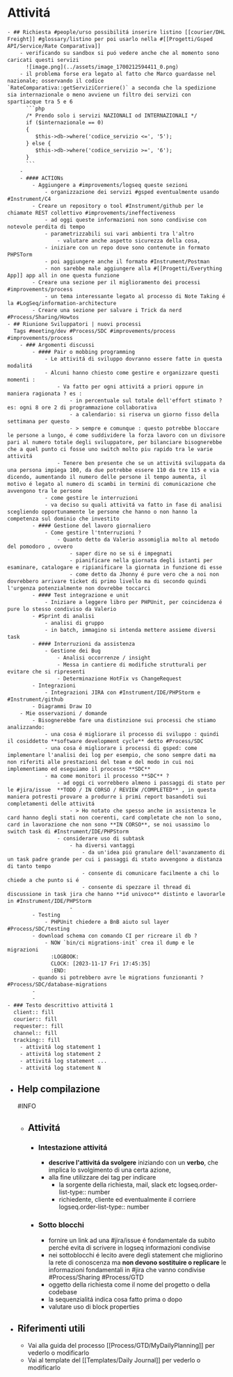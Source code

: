 # Attivitá
	- ## Richiesta #people/urso possibilitá inserire listino [[courier/DHL Freight]] #glossary/listino per poi usarlo nella #[[Progetti/Gsped API/Service/Rate Comparativa]]
		- verificando su sandbox si puó vedere anche che al momento sono caricati questi servizi
		  ![image.png](../assets/image_1700212594411_0.png)
		- il problema forse era legato al fatto che Marco guardasse nel nazionale; osservando il codice `RateComparativa::getServiziCorriere()` a seconda che la spedizione sia internazionale o meno avviene un filtro dei servizi con spartiacque tra 5 e 6 
		  ```php
		  /* Prendo solo i servizi NAZIONALI od INTERNAZIONALI */
		  if ($internazionale == 0)
		  {
		     $this->db->where('codice_servizio <=', '5');
		  } else {
		     $this->db->where('codice_servizio >=', '6');
		  }
		  ```
		-
		- #### ACTIONs
			- Aggiungere a #improvements/logseq queste sezioni
				- organizzazione dei servizi #gsped eventualmente usando #Instrument/C4
			- Creare un repository o tool #Instrument/github per le chiamate REST collettivo #improvements/ineffectiveness
				- ad oggi queste informazioni non sono condivise con notevole perdita di tempo
				- parametrizzabili sui vari ambienti tra l'altro
					- valutare anche aspetto sicurezza della cosa,
				- iniziare con un repo dove sono contenute in formato PHPSTorm
				- poi aggiungere anche il formato #Instrument/Postman
				- non sarebbe male aggiungere alla #[[Progetti/Everything App]] app all in one questa funzione
			- Creare una sezione per il miglioramento dei processi #improvements/process
				- un tema interessante legato al processo di Note Taking é la #LogSeq/information-architecture
			- Creare una sezione per salvare i Trick da nerd #Process/Sharing/Howtos
	- ## Riunione Sviluppatori | nuovi processi
	  Tags #meeting/dev #Process/SDC #improvements/process #improvements/process
		- ### Argomenti discussi
			- #### Pair o mobbing programming
				- Le attivitá di sviluppo dovranno essere fatte in questa modalitá
				- Alcuni hanno chiesto come gestire e organizzare questi momenti :
					- Va fatto per ogni attivitá a priori oppure in maniera ragionata ? es :
						- in percentuale sul totale dell'effort stimato ? es: ogni 8 ore 2 di programmazione collaborativa
						- a calendario: si riserva un giorno fisso della settimana per questo
						- > sempre e comunque : questo potrebbe bloccare le persone a lungo, é come suddividere la forza lavoro con un divisore pari al numero totale degli sviluppatore, per bilanciare bisognerebbe che a quel punto ci fosse uno switch molto piu rapido tra le varie attivitá
					- Tenere ben presente che se un attivitá sviluppata da una persona impiega 100, da due potrebbe essere 110 da tre 115 e via dicendo, aumentando il numero delle persone il tempo aumenta, il motivo é legato al numero di scambi in termini di comunicazione che avvengono tra le persone
				- come gestire le interruzioni
				- va deciso su quali attivitá va fatto in fase di analisi scegliendo opportunamente le persone che hanno o non hanno la competenza sul dominio che investito
			- #### Gestione del lavoro giornaliero
				- Come gestire l'tnterruzioni ?
					- Quanto detto da Valerio assomiglia molto al metodo del pomodoro , ovvero
						- saper dire no se si é impegnati
						- pianificare nella giornata degli istanti per esaminare, catalogare e ripianificare la giornata in funzione di esse
						- come detto da Jhonny é pure vero che a noi non dovrebbero arrivare ticket di primo livello ma di secondo quindi l'urgenza potenzialmente non dovrebbe toccarci
			- #### Test integrazione e unit
				- Iniziare a leggere libro per PHPUnit, per coincidenza é pure lo stesso condiviso da Valerio
			- #Sprint di analisi
				- analisi di gruppo
				- in batch, immagino si intenda mettere assieme diversi task
			- #### Interruzioni da assistenza
				- Gestione dei Bug
					- Analisi occorrenze / insight
					- Messa in cantiere di modifiche strutturali per evitare che si ripresenti
					- Determinazione HotFix vs ChangeRequest
			- Integrazioni
				- Integrazioni JIRA con #Instrument/IDE/PHPStorm e #Instrument/github
			- Diagrammi Draw IO
		- Mie osservazioni / domande
			- Bisognerebbe fare una distinzione sui processi che stiamo analizzando:
				- una cosa é migliorare il processo di sviluppo : quindi il cosiddetto **software development cycle** detto #Process/SDC
				- una cosa é migliorare i processi di gsped: come implementare l'analisi dei log per esempio, che sono sempre dati ma non riferiti alle prestazioni del team e del modo in cui noi implementiamo ed eseguiamo il processo **SDC**
				- ma come monitori il processo **SDC** ?
					- ad oggi ci vorrebbero almeno i passaggi di stato per le #jira/issue  **TODO / IN CORSO / REVIEW /COMPLETED** , in questa maniera potresti provare a produrre i primi report basandoti sui completamenti delle attivitá
						- > Ho notato che spesso anche in assistenza le card hanno degli stati non coerenti, card completate che non lo sono, card in lavorazione che non sono **IN CORSO**, se noi usassimo lo switch task di #Instrument/IDE/PHPStorm
					- considerare uso di subtask
						- ha diversi vantaggi
							- da un'idea piú granulare dell'avanzamento di un task padre grande per cui i passaggi di stato avvengono a distanza di tanto tempo
							- consente di comunicare facilmente a chi lo chiede a che punto si é
							- consente di spezzare il thread di discussione in task jira che hanno **id univoco** distinto e lavorarle in #Instrument/IDE/PHPStorm
						-
			- Testing
				- PHPUnit chiedere a BnB aiuto sul layer #Process/SDC/testing
			- download schema con comando CI per ricreare il db ?
				- NOW `bin/ci migrations-init` crea il dump e le migrazioni
				  :LOGBOOK:
				  CLOCK: [2023-11-17 Fri 17:45:35]
				  :END:
			- quando si potrebbero avre le migrations funzionanti ? #Process/SDC/database-migrations
			-
			-
	- ### Testo descrittivo attivitá 1
	  client:: fill
	  courier:: fill
	  requester:: fill
	  channel:: fill
	  tracking:: fill
		- attivitá log statement 1
		- attivitá log statement 2
		- attivitá log statement ...
		- attivitá log statement N
- ## Help compilazione
  #INFO
	- ## Attivitá
		- ### Intestazione attivitá
			- **descrive l'attivitá da svolgere** iniziando con un **verbo**, che implica lo svolgimento di una certa azione,
			- alla fine utilizzare dei tag per indicare
				- la sorgente della richiesta, mail, slack etc
				  logseq.order-list-type:: number
				- richiedente, cliente ed eventualmente il corriere
				  logseq.order-list-type:: number
		- ### Sotto blocchi
			- fornire un link ad una #jira/issue é fondamentale da subito perché evita di scrivere in logseq informazioni condivise
			- nei sottoblocchi é lecito avere degli statement che migliorino la rete di conoscenza ma **non devono sostituire o replicare** le informazioni fondamentali in #jira che vanno condivise #Process/Sharing #Process/GTD
			- oggetto della richiesta come il nome del progetto o della codebase
			- la sequenzialitá indica cosa fatto prima o dopo
			- valutare uso di block properties
- ## Riferimenti utili
	- Vai alla guida del processo [[Process/GTD/MyDailyPlanning]] per vederlo o modificarlo
	- Vai al template del [[Templates/Daily Journal]] per vederlo o modificarlo